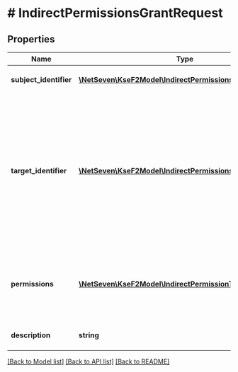 # # IndirectPermissionsGrantRequest

## Properties

Name | Type | Description | Notes
------------ | ------------- | ------------- | -------------
**subject_identifier** | [**\NetSeven\KseF2Model\IndirectPermissionsSubjectIdentifier**](IndirectPermissionsSubjectIdentifier.md) | Identyfikator osoby fizycznej.  | Type | Value |  | --- | --- |  | Nip | 10 cyfrowy numer NIP |  | Pesel | 11 cyfrowy numer PESEL |  | Fingerprint | Odcisk palca certyfikatu | |
**target_identifier** | [**\NetSeven\KseF2Model\IndirectPermissionsTargetIdentifier**](IndirectPermissionsTargetIdentifier.md) | Identyfikator podmiotu, w którego kontekście chcemy pośrednio nadać uprawnienia. W przypadku nadawania uprawnienia generalnego, pole to powinno mieć wartość null.  | Type | Value |  | --- | --- |  | Nip | 10 cyfrowy numer NIP |  | InternalId | Dwuczłonowy identyfikator składający się z numeru NIP i 5 cyfr: &#x60;{nip}-{5_cyfr}&#x60; | | [optional]
**permissions** | [**\NetSeven\KseF2Model\IndirectPermissionType[]**](IndirectPermissionType.md) | Lista nadawanych uprawnień. Każda wartość może wystąpić tylko raz. |
**description** | **string** | Opis nadawanych uprawnień. |

[[Back to Model list]](../../README.md#models) [[Back to API list]](../../README.md#endpoints) [[Back to README]](../../README.md)
